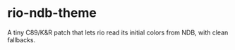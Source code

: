 # rio-ndb-theme
A tiny C89/K&amp;R patch that lets rio read its initial colors from NDB, with clean fallbacks.
